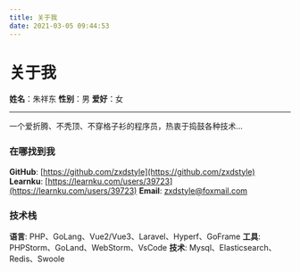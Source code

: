 ```yaml
---
title: 关于我
date: 2021-03-05 09:44:53
---
```


# 关于我

**姓名**：朱祥东
**性别**：男
**爱好**：女

---

一个爱折腾、不秃顶、不穿格子衫的程序员，热衷于捣鼓各种技术...

### 在哪找到我

**GitHub**: [https://github.com/zxdstyle](https://github.com/zxdstyle)
**Learnku**: [https://learnku.com/users/39723](https://learnku.com/users/39723)
**Email**: [zxdstyle@foxmail.com](mailto:zxdstyle@foxmail.com)

### 技术栈

**语言**: PHP、GoLang、Vue2/Vue3、Laravel、Hyperf、GoFrame
**工具**: PHPStorm、GoLand、WebStorm、VsCode
**技术**: Mysql、Elasticsearch、Redis、Swoole